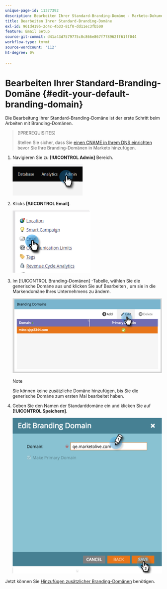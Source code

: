 ```yaml
---
unique-page-id: 11377392
description: Bearbeiten Ihrer Standard-Branding-Domäne - Marketo-Dokumente - Produktdokumentation
title: Bearbeiten Ihrer Standard-Branding-Domäne
exl-id: 961d4195-2c4c-4b33-81f0-dd11ec3fb500
feature: Email Setup
source-git-commit: d41a43d7579775c0c866e867f778962ff61ff044
workflow-type: tm+mt
source-wordcount: '112'
ht-degree: 0%

---
```


# Bearbeiten Ihrer Standard-Branding-Domäne {#edit-your-default-branding-domain}

Die Bearbeitung Ihrer Standard-Branding-Domäne ist der erste Schritt beim Arbeiten mit Branding-Domänen.

>[!PREREQUISITES]
>
>Stellen Sie sicher, dass Sie [einen CNAME in Ihrem DNS einrichten](/help/marketo/getting-started/initial-setup/configure-protocols-for-marketo.md) bevor Sie Ihre Branding-Domänen in Marketo hinzufügen.

1. Navigieren Sie zu **[!UICONTROL Admin]** Bereich.

   ![](assets/edit-your-default-branding-domain-1.png)

1. Klicks **[!UICONTROL Email]**.

   ![](assets/edit-your-default-branding-domain-2.png)

1. Im [!UICONTROL Branding-Domänen] -Tabelle, wählen Sie die generische Domäne aus und klicken Sie auf Bearbeiten , um sie in die Markendomäne Ihres Unternehmens zu ändern.

   ![](assets/edit-your-default-branding-domain-3.png)

   >[!NOTE]
   >
   >Sie können keine zusätzliche Domäne hinzufügen, bis Sie die generische Domäne zum ersten Mal bearbeitet haben.

1. Geben Sie den Namen der Standarddomäne ein und klicken Sie auf **[!UICONTROL Speichern]**.

   ![](assets/edit-your-default-branding-domain-4.png)

Jetzt können Sie [Hinzufügen zusätzlicher Branding-Domänen](/help/marketo/product-docs/administration/email-setup/add-multiple-branding-domains/add-an-additional-branding-domain.md) benötigen.

